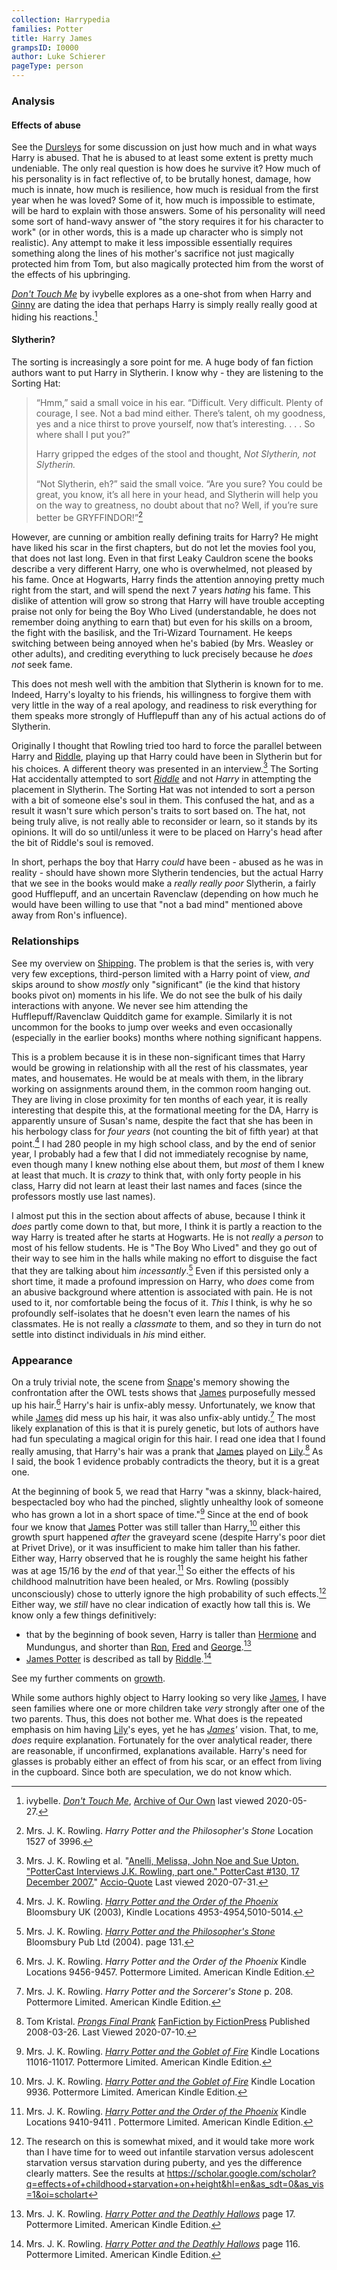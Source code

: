 ```yaml
---
collection: Harrypedia
families: Potter
title: Harry James
grampsID: I0000
author: Luke Schierer
pageType: person
---
```


### Analysis

#### Effects of abuse

See the [Dursleys] for some discussion on just how much and in what ways
Harry is abused. That he is abused to at least some extent is pretty
much undeniable. The only real question is how does he survive it? How
much of his personality is in fact reflective of, to be brutally honest,
damage, how much is innate, how much is resilience, how much is residual
from the first year when he was loved? Some of it, how much is impossible to
estimate, will be hard to explain with those answers. Some of his
personality will need some sort of hand-wavy answer of "the story requires
it for his character to work" (or in other words, this is a made up
character who is simply not realistic). Any attempt to make it less
impossible essentially requires something along the lines of his mother's
sacrifice not just magically protected him from Tom, but also magically
protected him from the worst of the effects of his upbringing.

[Dursleys]: ../../Dursley/

[_Don't Touch Me_](https://archiveofourown.org/works/702684) by ivybelle
explores as a one-shot from when Harry and [Ginny] are dating the idea that
perhaps Harry is simply really really good at hiding his reactions.[^200527-1]

[Ginny]: ../../Weasley/Ginevra_Molly/

[^200527-1]:
    ivybelle. _[Don't Touch Me](https://archiveofourown.org/works/702684)_,
    [Archive of Our Own](https://archiveofourown.org/) last viewed 2020-05-27.

#### Slytherin?

The sorting is increasingly a sore point for me. A huge body of fan fiction
authors want to put Harry in Slytherin. I know why - they are listening to the
Sorting Hat:

> “Hmm,” said a small voice in his ear. “Difficult. Very difficult. Plenty of
> courage, I see. Not a bad mind either. There’s talent, oh my goodness, yes
> and a nice thirst to prove yourself, now that’s interesting. . . . So where
> shall I put you?”
>
> Harry gripped the edges of the stool and thought, _Not Slytherin, not Slytherin._
>
> “Not Slytherin, eh?” said the small voice. “Are you sure? You could be great,
> you know, it’s all here in your head, and Slytherin will help you on the way
> to greatness, no doubt about that no? Well, if you’re sure better be
> GRYFFINDOR!”[^200602-1]

However, are cunning or ambition really defining traits for Harry? He might
have liked his scar in the first chapters, but do not let the movies fool you,
that does not last long. Even in that first Leaky Cauldron scene the books
describe a very different Harry, one who is overwhelmed, not pleased by his
fame. Once at Hogwarts, Harry finds the attention annoying pretty much right
from the start, and will spend the next 7 years _hating_ his fame. This dislike
of attention will grow so strong that Harry will have trouble accepting praise
not only for being the Boy Who Lived (understandable, he does not remember doing
anything to earn that) but even for his skills on a broom, the fight with the
basilisk, and the Tri-Wizard Tournament. He keeps switching between being
annoyed when he's babied (by Mrs. Weasley or other adults), and crediting
everything to luck precisely because he _does not_ seek fame.

This does not mesh well with the ambition that Slytherin is known for to me.
Indeed, Harry's loyalty to his friends, his willingness to forgive them with
very little in the way of a real apology, and readiness to risk everything for
them speaks more strongly of Hufflepuff than any of his actual actions do of
Slytherin.

Originally I thought that Rowling tried too hard to force the parallel between
Harry and [Riddle], playing up that Harry could have been in Slytherin but
for his choices. A different theory was presented in an interview.[^200731-3]
The Sorting Hat accidentally attempted to sort _[Riddle]_ and not _Harry_ in
attempting the placement in Slytherin. The Sorting Hat was not intended to sort
a person with a bit of someone else's soul in them. This confused the hat, and
as a result it wasn't sure which person's traits to sort based on. The hat, not
being truly alive, is not really able to reconsider or learn, so it stands by
its opinions. It will do so until/unless it were to be placed on Harry's head
after the bit of Riddle's soul is removed.

In short, perhaps the boy that Harry _could_ have been - abused as he was in
reality - should have shown more Slytherin tendencies, but the actual Harry that
we see in the books would make a _really really poor_ Slytherin, a fairly good
Hufflepuff, and an uncertain Ravenclaw (depending on how much he would have been
willing to use that "not a bad mind" mentioned above away from Ron's influence).

[^200731-3]:
    Mrs. J. K. Rowling et al.
    "[Anelli, Melissa, John Noe and Sue Upton.
    "PotterCast Interviews J.K. Rowling, part one." PotterCast #130, 17
    December 2007.](http://www.accio-quote.org/articles/2007/1217-pottercast-anelli.html)"
    [Accio-Quote](http://www.accio-quote.org/) Last viewed 2020-07-31.

[^200602-1]:
    Mrs. J. K. Rowling. _Harry Potter and the Philosopher's Stone_
    Location 1527 of 3996.

### Relationships

See my overview on [Shipping]. The problem is that the series is, with very
very few exceptions, third-person limited with a Harry point of view, _and_
skips around to show _mostly_ only "significant" (ie the kind that history books
pivot on) moments in his life. We do not see the bulk of his daily interactions
with anyone. We never see him attending the Hufflepuff/Ravenclaw Quidditch game
for example. Similarly it is not uncommon for the books to jump over weeks and
even occasionally (especially in the earlier books) months where nothing
significant happens.

[Shipping]: ../../../shipping

This is a problem because it is in these non-significant times that Harry would
be growing in relationship with all the rest of his classmates, year mates, and
housemates. He would be at meals with them, in the library working on
assignments around them, in the common room hanging out. They are living in
close proximity for ten months of each year, it is really interesting that
despite this, at the formational meeting for the DA, Harry is apparently unsure
of Susan's name, despite the fact that she has been in his herbology class for
_four years_ (not counting the bit of fifth year) at that point.[^221130-1] I
had 280 people in my high school class, and by the end of senior year, I
probably had a few that I did not immediately recognise by name, even though
many I knew nothing else about them, but _most_ of them I knew at least that
much. It is _crazy_ to think that, with only forty people in his class, Harry
did not learn at least their last names and faces (since the professors mostly
use last names).

I almost put this in the section about affects of abuse, because I think it
_does_ partly come down to that, but more, I think it is partly a reaction to
the way Harry is treated after he starts at Hogwarts. He is not _really_ a
_person_ to most of his fellow students. He is "The Boy Who Lived" and they go
out of their way to see him in the halls while making no effort to disguise the
fact that they are talking about him _incessantly_.[^221130-2] Even if this
persisted only a short time, it made a profound impression on Harry, who _does_
come from an abusive background where attention is associated with pain. He is
not used to it, nor comfortable being the focus of it. _This_ I think, is why
he so profoundly self-isolates that he doesn't even learn the names of his
classmates. He is not really a _classmate_ to them, and so they in turn do not
settle into distinct individuals in _his_ mind either.

[^221130-2]:
    Mrs. J. K. Rowling.
    _[Harry Potter and the Philosopher's Stone](https://www.librarything.com/work/5403381/book/225886281)_
    Bloomsbury Pub Ltd (2004). page 131.

[^221130-1]:
    Mrs. J. K. Rowling.
    _[Harry Potter and the Order of the Phoenix](https://www.librarything.com/work/115/book/225886709)_
    Bloomsbury UK (2003), Kindle Locations 4953-4954,5010-5014.

### Appearance

On a truly trivial note, the scene from [Snape][SS1]'s memory showing the
confrontation after the OWL tests shows that [James] purposefully messed up
his hair.[^200710-1] Harry's hair is unfix-ably messy. Unfortunately, we know
that while [James] did mess up his hair, it was also unfix-ably untidy.[^200710-2]
The most likely explanation of this is that it is purely genetic, but lots of
authors have had fun speculating a magical origin for this hair. I read one
idea that I found really amusing, that Harry's hair was a prank that [James]
played on [Lily].[^200710-3] As I said, the book 1 evidence probably contradicts
the theory, but it is a great one.

At the beginning of book 5, we read that Harry "was a skinny, black-haired,
bespectacled boy who had the pinched, slightly unhealthy look of someone who
has grown a lot in a short space of time."[^221024-1] Since at the end of book
four we know that [James] Potter was still taller than Harry,[^221024-2] either
this growth spurt happened _after_ the graveyard scene (despite Harry's poor
diet at Privet Drive), or it was insufficient to make him taller than his
father. Either way, Harry observed that he is roughly the same height his
father was at age 15/16 by the _end_ of that year.[^221024-3] So either the
effects of his childhood malnutrition have been healed, or Mrs. Rowling
(possibly unconsciously) chose to utterly ignore the high probability of such
effects.[^221024-4] Either way, we _still_ have no clear indication of exactly
how tall this is. We know only a few things definitively:

- that by the beginning of book seven, Harry is taller than [Hermione] and
  Mundungus, and shorter than [Ron], [Fred] and
  [George].[^221024-5]
- [James Potter][James] is described as tall by [Riddle].[^221024-6]

See my further comments on [growth].

While some authors highly object to Harry looking so very like [James], I
have seen families where one or more children take _very_ strongly after one of
the two parents. Thus, this does not bother me. What does is the repeated
emphasis on him having [Lily]'s eyes, yet he has _[James]'_ vision. That, to
me, _does_ require explanation. Fortunately for the over analytical reader,
there are reasonable, if unconfirmed, explanations available. Harry's need for
glasses is probably either an effect of from his scar, or an effect from living
in the cupboard. Since both are speculation, we do not know which.

[growth]: ../../../misc/growth
[Hermione]: ../../Granger/Hermione_Jean/
[Lily]: ../../Evans/Lily_J./
[James]: ../james
[Ron]: ../../Weasley/Ronald_Bilius/
[Fred]: ../../Weasley/Fred/
[George]: ../../Weasley/George/
[Riddle]: ../../Riddle/Tom_Marvolo/
[SS1]: ../../Snape/Severus/

[^221024-4]:
    The research on this is somewhat mixed, and it would take more
    work than I have time for to weed out infantile starvation versus adolescent
    starvation versus starvation during puberty, and yes the difference clearly
    matters. See the results at
    https://scholar.google.com/scholar?q=effects+of+childhood+starvation+on+height&hl=en&as_sdt=0&as_vis=1&oi=scholart

[^221024-6]:
    Mrs. J. K. Rowling.
    _[Harry Potter and the Deathly Hallows](https://www.librarything.com/work/3577382/book/225886820)_
    page 116. Pottermore Limited. American Kindle Edition.

[^221024-5]:
    Mrs. J. K. Rowling.
    _[Harry Potter and the Deathly Hallows](https://www.librarything.com/work/3577382/book/225886820)_
    page 17. Pottermore Limited. American Kindle Edition.

[^221024-3]:
    Mrs. J. K. Rowling.
    _[Harry Potter and the Order of the Phoenix](https://www.librarything.com/work/115/book/225886709)_
    Kindle Locations 9410-9411 . Pottermore Limited. American Kindle Edition.

[^221024-2]:
    Mrs. J. K. Rowling.
    _[Harry Potter and the Goblet of Fire](https://www.librarything.com/work/113/book/203684953)_
    Kindle Location 9936. Pottermore Limited. American Kindle Edition.

[^221024-1]:
    Mrs. J. K. Rowling.
    _[Harry Potter and the Goblet of Fire](https://www.librarything.com/work/113/book/203684953)_
    Kindle Locations 11016-11017. Pottermore Limited. American Kindle Edition.

[^200710-1]: Mrs. J. K. Rowling. _Harry Potter and the Order of the Phoenix_ Kindle Locations 9456-9457. Pottermore Limited. American Kindle Edition.

[^200710-2]:
    Mrs. J. K. Rowling. _Harry Potter and the Sorcerer's Stone_ p. 208. Pottermore Limited. American Kindle Edition.

[^200710-3]:
    Tom Kristal.
    _[Prongs Final Prank](https://www.fanfiction.net/s/4279550/1/Prongs-Final-Prank)_
    [FanFiction by FictionPress](https://www.fanfiction.net/) Published 2008-03-26.
    Last Viewed 2020-07-10.
